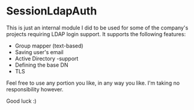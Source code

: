 SessionLdapAuth
===============

This is just an internal module I did to be used for some of the company's projects requiring LDAP
login support. It supports the following features:

* Group mapper (text-based)
* Saving user's email
* Active Directory -support
* Defining the base DN
* TLS

Feel free to use any portion you like, in any way you like. I'm taking no responsibility however.

Good luck :)